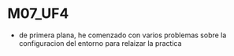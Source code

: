 # M07_UF4

* de primera plana, he comenzado con varios problemas sobre la configuracion del entorno para relaizar la practica